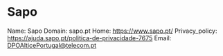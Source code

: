 
# Sapo

Name: Sapo
Domain: sapo.pt
Home: https://www.sapo.pt/
Privacy_policy: https://ajuda.sapo.pt/politica-de-privacidade-7675
Email: DPOAlticePortugal@telecom.pt
